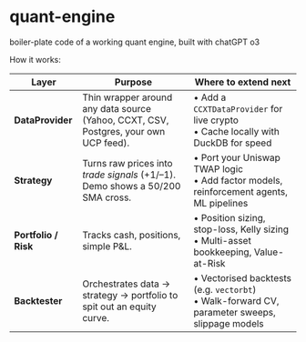 # quant-engine
boiler-plate code of a working quant engine, built with chatGPT o3

How it works:

| Layer                | Purpose                                                                              | Where to extend next                                                                               |
| -------------------- | ------------------------------------------------------------------------------------ | -------------------------------------------------------------------------------------------------- |
| **DataProvider**     | Thin wrapper around any data source (Yahoo, CCXT, CSV, Postgres, your own UCP feed). | • Add a `CCXTDataProvider` for live crypto <br> • Cache locally with DuckDB for speed              |
| **Strategy**         | Turns raw prices into *trade signals* (+1/–1).  Demo shows a 50/200 SMA cross.       | • Port your Uniswap TWAP logic <br> • Add factor models, reinforcement agents, ML pipelines        |
| **Portfolio / Risk** | Tracks cash, positions, simple P\&L.                                                 | • Position sizing, stop-loss, Kelly sizing <br> • Multi-asset bookkeeping, Value-at-Risk           |
| **Backtester**       | Orchestrates data → strategy → portfolio to spit out an equity curve.                | • Vectorised backtests (e.g. `vectorbt`) <br> • Walk-forward CV, parameter sweeps, slippage models |
